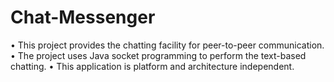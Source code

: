 # Chat-Messenger

•	This project provides the chatting facility for peer-to-peer communication.
•	The project uses Java socket programming to perform the text-based chatting.
•	This application is platform and architecture independent. 
